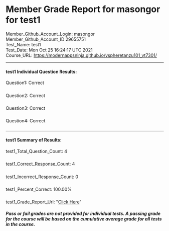 # Member Grade Report for masongor for test1  
   
Member_Github_Account_Login: masongor  
Member_Github_Account_ID 29655751  
Test_Name: test1  
Test_Date: Mon Oct 25 16:24:17 UTC 2021  
Course_URL: https://modernappsninja.github.io/vspheretanzu101_vt7301/  
   
---  
#### test1 Individual Question Results:  
Question1: Correct  
#####  
Question2: Correct  
#####  
Question3: Correct  
#####  
Question4: Correct  
#####  
---  
#### test1 Summary of Results:  
test1_Total_Question_Count: 4  
#####  
test1_Correct_Response_Count: 4  
#####  
test1_Incorrect_Response_Count: 0  
#####  
test1_Percent_Correct: 100.00%  
#####  
test1_Grade_Report_Url: "[Click Here](https://github.com/modernappsninjas/masongor/blob/main/static/userdata/courses/vspheretanzu101_vt7301/grade_report.pr1360.test1.md)"
##### Pass or fail grades are not provided for individual tests. A passing grade for the course will be based on the cumulative average grade for all tests in the course.  
